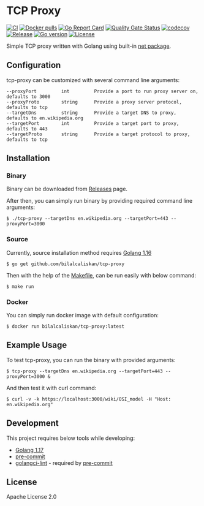 # TCP Proxy
[![CI](https://github.com/bilalcaliskan/tcp-proxy/workflows/CI/badge.svg?event=push)](https://github.com/bilalcaliskan/tcp-proxy/actions?query=workflow%3ACI)
[![Docker pulls](https://img.shields.io/docker/pulls/bilalcaliskan/tcp-proxy)](https://hub.docker.com/r/bilalcaliskan/tcp-proxy/)
[![Go Report Card](https://goreportcard.com/badge/github.com/bilalcaliskan/tcp-proxy)](https://goreportcard.com/report/github.com/bilalcaliskan/tcp-proxy)
[![Quality Gate Status](https://sonarcloud.io/api/project_badges/measure?project=bilalcaliskan_tcp-proxy&metric=alert_status)](https://sonarcloud.io/summary/new_code?id=bilalcaliskan_tcp-proxy)
[![codecov](https://codecov.io/gh/bilalcaliskan/tcp-proxy/branch/master/graph/badge.svg)](https://codecov.io/gh/bilalcaliskan/tcp-proxy)
[![Release](https://img.shields.io/github/release/bilalcaliskan/tcp-proxy.svg)](https://github.com/bilalcaliskan/tcp-proxy/releases/latest)
[![Go version](https://img.shields.io/github/go-mod/go-version/bilalcaliskan/tcp-proxy)](https://github.com/bilalcaliskan/tcp-proxy)
[![License](https://img.shields.io/badge/License-Apache%202.0-blue.svg)](https://opensource.org/licenses/Apache-2.0)

Simple TCP proxy written with Golang using built-in [net package](https://pkg.go.dev/net).

## Configuration
tcp-proxy can be customized with several command line arguments:
```
--proxyPort         int         Provide a port to run proxy server on, defaults to 3000
--proxyProto        string      Provide a proxy server protocol, defaults to tcp
--targetDns         string      Provide a target DNS to proxy, defaults to en.wikipedia.org
--targetPort        int         Provide a target port to proxy, defaults to 443
--targetProto       string      Provide a target protocol to proxy, defaults to tcp
```

## Installation
### Binary
Binary can be downloaded from [Releases](https://github.com/bilalcaliskan/tcp-proxy/releases) page.

After then, you can simply run binary by providing required command line arguments:
```shell
$ ./tcp-proxy --targetDns en.wikipedia.org --targetPort=443 --proxyPort=3000
```

### Source
Currently, source installation method requires [Golang 1.16](https://golang.org/doc/go1.16)
```shell
$ go get github.com/bilalcaliskan/tcp-proxy
```
Then with the help of the [Makefile](Makefile), can be run easily with below command:
```shell
$ make run
```

### Docker
You can simply run docker image with default configuration:
```shell
$ docker run bilalcaliskan/tcp-proxy:latest
```

## Example Usage
To test tcp-proxy, you can run the binary with provided arguments:
```shell
$ tcp-proxy --targetDns en.wikipedia.org --targetPort=443 --proxyPort=3000 &
```

And then test it with curl command:
```shell
$ curl -v -k https://localhost:3000/wiki/OSI_model -H "Host: en.wikipedia.org"
```

## Development
This project requires below tools while developing:
- [Golang 1.17](https://golang.org/doc/go1.17)
- [pre-commit](https://pre-commit.com/)
- [golangci-lint](https://golangci-lint.run/usage/install/) - required by [pre-commit](https://pre-commit.com/)

## License
Apache License 2.0

